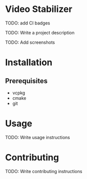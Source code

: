 # Video Stabilizer

TODO: add CI badges

TODO: Write a project description

TODO: Add screenshots

# Installation

## Prerequisites

- vcpkg
- cmake
- git

# Usage

TODO: Write usage instructions

# Contributing

TODO: Write contributing instructions
